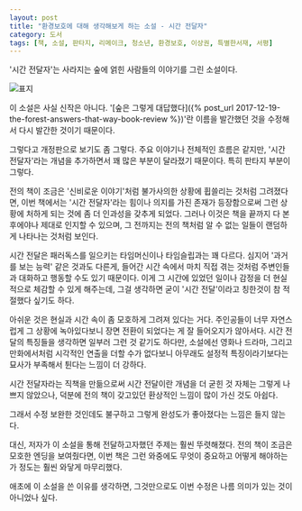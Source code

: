 ```yaml
---
layout: post
title: "환경보호에 대해 생각해보게 하는 소설 - 시간 전달자"
category: 도서
tags: [책, 소설, 판타지, 리메이크, 청소년, 환경보호, 이상권, 특별한서재, 서평]
---
```


'시간 전달자'는
사라지는 숲에 얽힌 사람들의 이야기를 그린 소설이다.

![표지](https://images2.imgbox.com/61/48/5Lxz2Z9v_o.jpg)

이 소설은 사실 신작은 아니다.
'[숲은 그렇게 대답했다]({% post_url 2017-12-19-the-forest-answers-that-way-book-review %})'란 이름을 발간했던 것을
수정해서 다시 발간한 것이기 때문이다.

그렇다고 개정판으로 보기도 좀 그렇다.
주요 이야기나 전체적인 흐름은 같지만,
'시간 전달자'라는 개념을 추가하면서 꽤 많은 부분이 달라졌기 때문이다.
특히 판타지 부분이 그렇다.

전의 책이 조금은 '신비로운 이야기'처럼
불가사의한 상황에 휩쓸리는 것처럼 그려졌다면,
이번 책에서는 '시간 전달자'라는 힘이나 의지를 가진 존재가 등장함으로써
그런 상황에 처하게 되는 것에 좀 더 인과성을 갖추게 되었다.
그러나 이것은 책을 끝까지 다 본 후에야나 제대로 인지할 수 있으며,
그 전까지는 전의 책처럼 알 수 없는 일들이 랜덤하게 나타나는 것처럼 보인다.

시간 전달은 패러독스를 일으키는 타임머신이나 타임슬립과는 꽤 다르다.
심지어 '과거를 보는 능력' 같은 것과도 다른게,
들어간 시간 속에서 마치 직접 겪는 것처럼 주변인들과 대화하고 행동할 수도 있기 때문이다.
이게 그 시간에 있었던 일이나 감정을 더 현실적으로 체감할 수 있게 해주는데,
그걸 생각하면 굳이 '시간 전달'이라고 칭한것이 참 적절했다 싶기도 하다.

아쉬운 것은 현실과 시간 속이 좀 모호하게 그려져 있다는 거다.
주인공들이 너무 자연스럽게 그 상황에 녹아있다보니
장면 전환이 되었다는 게 잘 들어오지가 않아서다.
시간 전달의 특징들을 생각하면 일부러 그런 것 같기도 하다만,
소설에선 영화나 드라마, 그리고 만화에서처럼 시각적인 연출을 더할 수가 없다보니
아무래도 설정적 특징이라기보다는 묘사가 부족해서 튄다는 느낌이 더 강하다.

시간 전달자라는 직책을 만듦으로써
시간 전달이란 개념을 더 굳힌 것 자체는 그렇게 나쁘지 않았으나,
덕분에 전의 책이 갖고있던 환상적인 느낌이 많이 가신 것도 아쉽다.

그래서 수정 보완한 것인데도 불구하고
그렇게 완성도가 좋아졌다는 느낌은 들지 않는다.

대신, 저자가 이 소설을 통해 전달하고자했던 주제는 훨씬 뚜렷해졌다.
전의 책이 조금은 모호한 엔딩을 보여줬다면,
이번 책은 그런 와중에도 무엇이 중요하고 어떻게 해야하는가 정도는 훨씬 와닿게 마무리했다.

애초에 이 소설을 쓴 이유를 생각하면,
그것만으로도 이번 수정은 나름 의미가 있는 것이 아니었나 싶다.
